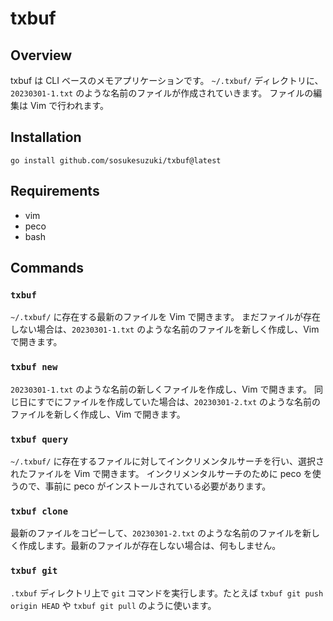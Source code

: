 # txbuf

## Overview

txbuf は CLI ベースのメモアプリケーションです。
`~/.txbuf/` ディレクトリに、`20230301-1.txt` のような名前のファイルが作成されていきます。
ファイルの編集は Vim で行われます。

## Installation

```
go install github.com/sosukesuzuki/txbuf@latest
```

## Requirements

- vim
- peco
- bash

## Commands

### `txbuf`

`~/.txbuf/` に存在する最新のファイルを Vim で開きます。
まだファイルが存在しない場合は、`20230301-1.txt` のような名前のファイルを新しく作成し、Vim で開きます。

### `txbuf new`

`20230301-1.txt` のような名前の新しくファイルを作成し、Vim で開きます。
同じ日にすでにファイルを作成していた場合は、`20230301-2.txt` のような名前のファイルを新しく作成し、Vim で開きます。

### `txbuf query`

`~/.txbuf/` に存在するファイルに対してインクリメンタルサーチを行い、選択されたファイルを Vim で開きます。
インクリメンタルサーチのために peco を使うので、事前に peco がインストールされている必要があります。

### `txbuf clone`

最新のファイルをコピーして、`20230301-2.txt` のような名前のファイルを新しく作成します。最新のファイルが存在しない場合は、何もしません。

### `txbuf git`

`.txbuf` ディレクトリ上で `git` コマンドを実行します。たとえば `txbuf git push origin HEAD` や `txbuf git pull` のように使います。
